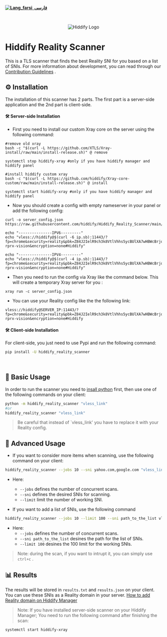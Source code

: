 <base target="_blank">

<div dir="ltr">



[**![Lang_farsi](https://user-images.githubusercontent.com/125398461/234186932-52f1fa82-52c6-417f-8b37-08fe9250a55f.png) &nbsp;فارسی**](README_fa.md)&nbsp;&nbsp;&nbsp;&nbsp;&nbsp;&nbsp;&nbsp;&nbsp;&nbsp;&nbsp;
</div>
<br>
<div align=center markdown="1">
 

![Hiddify Logo](https://user-images.githubusercontent.com/125398461/227777845-a4d0f86b-faa2-4f2b-a410-4aa5f68bfe19.png)

</div>

# Hiddify Reality Scanner

This is a TLS scanner that finds the best Reality SNI for you based on a list of SNIs. For more information about development, you can read through our [Contribution Guidelines](CONTRIBUTING.md) .

## ⚙️ Installation
The installation of this scanner has 2 parts. The first part is a server-side application and the 2nd part is client-side.


#### 🛠️ Server-side Installation

* First you need to install our custom Xray core on the server using the following command:
```
#remove old xray
bash -c "$(curl -L https://github.com/XTLS/Xray-install/raw/main/install-release.sh)" @ remove

systemctl stop hiddify-xray #only if you have hiddify manager and hiddify panel

#install hiddify custom xray
bash -c "$(curl -L https://github.com/hiddify/Xray-core-custom/raw/main/install-release.sh)" @ install

systemctl start hiddify-xray #only if you have hiddify manager and hiddify panel
```

* Now you should create a config with empty nameserver in your panel or add the following config:
```
curl -o server_config.json https://raw.githubusercontent.com/hiddify/Hiddify_Reality_Scanner/main/server_config.json

echo "---------------IPV6---------"
echo "vless://hiddify@$(curl -6 ip.sb):11443/?fp=chrome&security=reality&pbk=Z84J2IelR9ch3k8VtlVhhs5ycBUlXA7wHBWcBrjqnAw&sid=6ba85179e30d4fc2&sni=www.google.com&type=tcp&flow=xtls-rprx-vision&encryption=none#Hiddify"

echo "---------------IPV4---------"
echo "vless://hiddify@$(curl -4 ip.sb):11443/?fp=chrome&security=reality&pbk=Z84J2IelR9ch3k8VtlVhhs5ycBUlXA7wHBWcBrjqnAw&sid=6ba85179e30d4fc2&sni=www.google.com&type=tcp&flow=xtls-rprx-vision&encryption=none#Hiddify"

```
* Then you need to run the config via Xray like the command below. This will create a temporary Xray server for you :
```
xray run -c server_config.json
```
* You can use your Reality config like the the following link:

```
vless://hiddify@SERVER_IP:11443/?fp=chrome&security=reality&pbk=Z84J2IelR9ch3k8VtlVhhs5ycBUlXA7wHBWcBrjqnAw&sid=6ba85179e30d4fc2&sni=www.yahoo.com&type=tcp&flow=xtls-rprx-vision&encryption=none#Hiddify
```

#### 🛠️ Client-side Installation
For client-side, you just need to use Pypi and run the following command:
```bash
pip install -U hiddify_reality_scanner
```

<br>

## 🚀 Basic Usage
In order to run the scanner you need to [insall python](https://www.python.org/downloads/) first, then use one of the following commands on your client:
```bash
python -m hiddify_reality_scanner "vless_link"
#or
hiddify_reality_scanner "vless_link"
```
> Be careful that instead of `vless_link' you have to replace it with your Reality config.

## 🚀 Advanced Usage
* If you want to consider more items when scanning, use the following command on your client:
```bash
hiddify_reality_scanner --jobs 10 --sni yahoo.com,google.com "vless_link"
```
* Here:
  * `--jobs` defines the number of concurrent scans.
  * `--sni` defines the desired SNIs for scanning.
  * `--limit` limit the number of working SNI.
 
* If you want to add a list of SNIs, use the following command
```bash
hiddify_reality_scanner --jobs 10 --limit 100 --sni path_to_the_list vless_link
```
* Here:
  * `--jobs` defines the number of concurrent scans.
  * `--sni path_to_the_list` desines the path for the list of SNIs.
  * `--limit 100` desines the 100 limit for the working SNIs.

> Note: during the scan, if you want to intrupt it, you can simply use `ctrl+c` .

## 📊 Results
The results will be stored in `results.txt` and `results.json` on your client. You can use these SNIs as a Reality domain in your server. [How to add Reality domain on Hiddify Manager](https://github.com/hiddify/Hiddify-Manager/wiki/How-to-use-Reality-on-Hiddify)



> Note: If you have installed server-side scanner on your Hiddify Manager; You need to run the following command after finishing the scan:

```
systemctl start hiddify-xray
```
